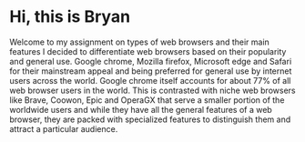 # Hi, this is Bryan
Welcome to my assignment on types of web browsers and their main features
I decided to differentiate web browsers based on their popularity and general use. Google chrome, Mozilla firefox, Microsoft edge and Safari for their mainstream appeal and being preferred for general use by internet users across the world. Google chrome itself accounts for about 77% of all web browser users in the world.
This is contrasted with niche web browsers like Brave, Coowon, Epic and OperaGX that serve a smaller portion of the worldwide users and while they have all the general features of a web browser, they are packed with specialized features to distinguish them and attract a particular audience. 
